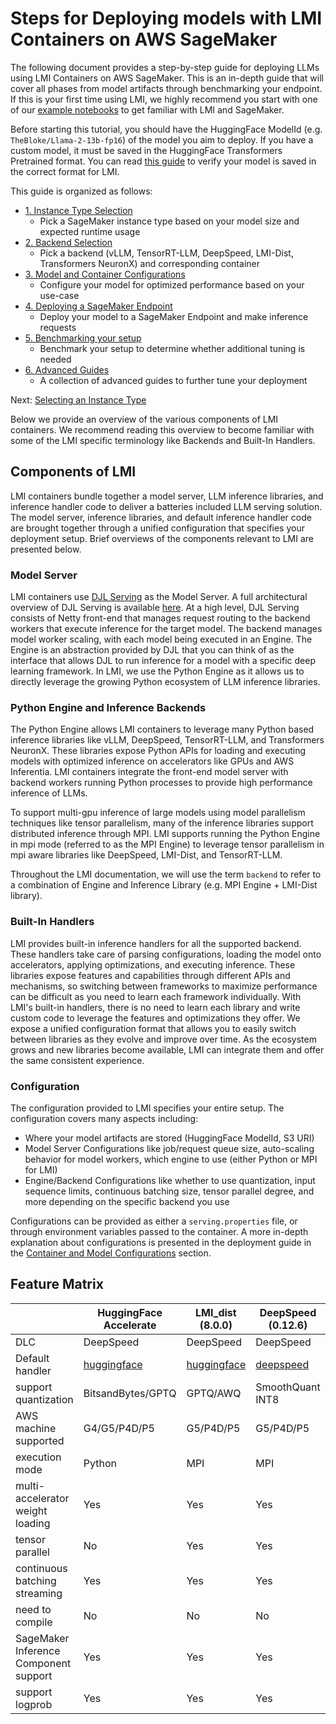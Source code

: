 # Steps for Deploying models with LMI Containers on AWS SageMaker

The following document provides a step-by-step guide for deploying LLMs using LMI Containers on AWS SageMaker.
This is an in-depth guide that will cover all phases from model artifacts through benchmarking your endpoint.
If this is your first time using LMI, we highly recommend you start with one of our [example notebooks](../README.md#sample-notebooks) to get familiar with LMI and SageMaker.

Before starting this tutorial, you should have the HuggingFace ModelId (e.g. `TheBloke/Llama-2-13b-fp16`) of the model you aim to deploy.
If you have a custom model, it must be saved in the HuggingFace Transformers Pretrained format.
You can read [this guide](model-artifacts.md) to verify your model is saved in the correct format for LMI.

This guide is organized as follows:
- [1. Instance Type Selection](instance-type-selection.md)
  - Pick a SageMaker instance type based on your model size and expected runtime usage 
- [2. Backend Selection](backend-selection.md)
  - Pick a backend (vLLM, TensorRT-LLM, DeepSpeed, LMI-Dist, Transformers NeuronX) and corresponding container
- [3. Model and Container Configurations](configurations.md)
  - Configure your model for optimized performance based on your use-case 
- [4. Deploying a SageMaker Endpoint](deploying-your-endpoint.md)
  - Deploy your model to a SageMaker Endpoint and make inference requests
- [5. Benchmarking your setup](benchmarking-your-endpoint.md)
  - Benchmark your setup to determine whether additional tuning is needed
- [6. Advanced Guides]()
  - A collection of advanced guides to further tune your deployment

Next: [Selecting an Instance Type](instance-type-selection.md)

Below we provide an overview of the various components of LMI containers.
We recommend reading this overview to become familiar with some of the LMI specific terminology like Backends and Built-In Handlers.

## Components of LMI

LMI containers bundle together a model server, LLM inference libraries, and inference handler code to deliver a batteries included LLM serving solution.
The model server, inference libraries, and default inference handler code are brought together through a unified configuration that specifies your deployment setup.
Brief overviews of the components relevant to LMI are presented below.

### Model Server
LMI containers use [DJL Serving](https://github.com/deepjavalibrary/djl-serving) as the Model Server.
A full architectural overview of DJL Serving is available [here](https://github.com/deepjavalibrary/djl-serving/blob/master/serving/docs/architecture.md).
At a high level, DJL Serving consists of Netty front-end that manages request routing to the backend workers that execute inference for the target model.
The backend manages model worker scaling, with each model being executed in an Engine.
The Engine is an abstraction provided by DJL that you can think of as the interface that allows DJL to run inference for a model with a specific deep learning framework.
In LMI, we use the Python Engine as it allows us to directly leverage the growing Python ecosystem of LLM inference libraries.

### Python Engine and Inference Backends
The Python Engine allows LMI containers to leverage many Python based inference libraries like vLLM, DeepSpeed, TensorRT-LLM, and Transformers NeuronX.
These libraries expose Python APIs for loading and executing models with optimized inference on accelerators like GPUs and AWS Inferentia.
LMI containers integrate the front-end model server with backend workers running Python processes to provide high performance inference of LLMs.

To support multi-gpu inference of large models using model parallelism techniques like tensor parallelism, many of the inference libraries support distributed inference through MPI.
LMI supports running the Python Engine in mpi mode (referred to as the MPI Engine) to leverage tensor parallelism in mpi aware libraries like DeepSpeed, LMI-Dist, and TensorRT-LLM.

Throughout the LMI documentation, we will use the term `backend` to refer to a combination of Engine and Inference Library (e.g. MPI Engine + LMI-Dist library).

### Built-In Handlers
LMI provides built-in inference handlers for all the supported backend.
These handlers take care of parsing configurations, loading the model onto accelerators, applying optimizations, and executing inference.
These libraries expose features and capabilities through different APIs and mechanisms, so switching between frameworks to maximize performance can be difficult as you need to learn each framework individually.
With LMI's built-in handlers, there is no need to learn each library and write custom code to leverage the features and optimizations they offer.
We expose a unified configuration format that allows you to easily switch between libraries as they evolve and improve over time.
As the ecosystem grows and new libraries become available, LMI can integrate them and offer the same consistent experience.

### Configuration

The configuration provided to LMI specifies your entire setup. The configuration covers many aspects including:
* Where your model artifacts are stored (HuggingFace ModelId, S3 URI)
* Model Server Configurations like job/request queue size, auto-scaling behavior for model workers, which engine to use (either Python or MPI for LMI)
* Engine/Backend Configurations like whether to use quantization, input sequence limits, continuous batching size, tensor parallel degree, and more depending on the specific backend you use

Configurations can be provided as either a `serving.properties` file, or through environment variables passed to the container.
A more in-depth explanation about configurations is presented in the deployment guide in the [Container and Model Configurations](configurations.md) section.

## Feature Matrix

|                                       | HuggingFace Accelerate | LMI_dist (8.0.0) | DeepSpeed (0.12.6)                                                                                                       | TensorRTLLM (0.7.1)                                                                                                           | TransformersNeuronX (2.16.0)                                                                                                                  | vLLM (0.2.7) |
|---------------------------------------|------------------------| ---------------- |--------------------------------------------------------------------------------------------------------------------------|-------------------------------------------------------------------------------------------------------------------------------|-----------------------------------------------------------------------------------------------------------------------------------------------| ------------ |
| DLC                                   | DeepSpeed              | DeepSpeed        | DeepSpeed                                                                                                                | LMI TRTLLM                                                                                                                    | LMI Neuron                                                                                                                                    | DeepSpeed    |
| Default handler                       | [huggingface](https://github.com/deepjavalibrary/djl-serving/blob/0.26.0-dlc/engines/python/setup/djl_python/huggingface.py)        | [huggingface](https://github.com/deepjavalibrary/djl-serving/blob/0.26.0-dlc/engines/python/setup/djl_python/huggingface.py)      | [deepspeed](https://github.com/deepjavalibrary/djl-serving/blob/0.26.0-dlc/engines/python/setup/djl_python/deepspeed.py) | [tensorrtllm](https://github.com/deepjavalibrary/djl-serving/blob/0.26.0-dlc/engines/python/setup/djl_python/tensorrt_llm.py) | [transformersneuronx](https://github.com/deepjavalibrary/djl-serving/blob/0.26.0-dlc/engines/python/setup/djl_python/transformers_neuronx.py) | [huggingface](https://github.com/deepjavalibrary/djl-serving/blob/0.26.0-dlc/engines/python/setup/djl_python/huggingface.py)  |
| support quantization                  | BitsandBytes/GPTQ      | GPTQ/AWQ         | SmoothQuant INT8                                                                                                         | SmoothQuant, AWQ, GPTQ                                                                                                        | INT8                                                                                                                                          | GPTQ/AWQ     |
| AWS machine supported                 | G4/G5/P4D/P5           | G5/P4D/P5        | G5/P4D/P5                                                                                                                | G5/P4D/P5                                                                                                                     | INF2/TRN1                                                                                                                                     | G4/G5/P4D/P5 |
| execution mode                        | Python                 | MPI              | MPI                                                                                                                      | MPI                                                                                                                           | Python                                                                                                                                        | Python       |
| multi-accelerator weight loading      | Yes                    | Yes              | Yes                                                                                                                      | Yes                                                                                                                           | Yes                                                                                                                                           | Yes          |
| tensor parallel                       | No                     | Yes              | Yes                                                                                                                      | Yes                                                                                                                           | Yes                                                                                                                                           | Yes          |
| continuous batching streaming         | Yes                    | Yes              | Yes                                                                                                                      | Yes                                                                                                                           | Yes                                                                                                                                           | Yes          |
| need to compile                       | No                     | No               | No                                                                                                                       | Yes                                                                                                                           | Yes                                                                                                                                           | No           |
| SageMaker Inference Component support | Yes                    | Yes              | Yes                                                                                                                      | Yes                                                                                                                           | Yes                                                                                                                                           | Yes          |
| support logprob                       | Yes                    | Yes              | Yes                                                                                                                      | Yes                                                                                                                           | No                                                                                                                                            | Yes          |
